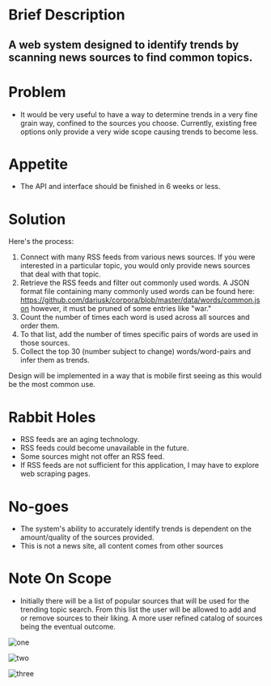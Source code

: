 # Brief Description
A web system designed to identify trends by scanning news sources to find common topics. 
---
# Problem
- It would be very useful to have a way to determine trends in a very fine grain way, confined to the sources you choose. Currently, existing free options only provide a very wide scope causing trends to become less.
# Appetite 
- The API and interface should be finished in 6 weeks or less.
# Solution
Here's the process:
1. Connect with many RSS feeds from various news sources. If you were interested in a particular topic, 
   you would only provide news sources that deal with that topic. 
2. Retrieve the RSS feeds and filter out commonly used words. A JSON format file containing many 
   commonly used words can be found here: https://github.com/dariusk/corpora/blob/master/data/words/common.json
   however, it must be pruned of some entries like "war."
3. Count the number of times each word is used across all sources and order them.
4. To that list, add the number of times specific pairs of words are used in those sources. 
5. Collect the top 30 (number subject to change) words/word-pairs and infer them as trends.

Design will be implemented in a way that is mobile first seeing as this would be the most common use.

# Rabbit Holes
- RSS feeds are an aging technology.
- RSS feeds could become unavailable in the future.
- Some sources might not offer an RSS feed.
- If RSS feeds are not sufficient for this application, I may have to explore web scraping pages.
# No-goes
- The system's ability to accurately identify trends is dependent on the amount/quality of the sources provided.
-  This is not a news site, all content comes from other sources

# Note On Scope
- Initially there will be a list of popular sources that will be used for the trending topic search. From this list the user will be allowed to add and or remove sources to their liking. A more user refined catalog of sources being the eventual outcome.

![one](https://user-images.githubusercontent.com/46355366/154315760-2f7f8aec-568f-46df-9efe-d0bb38c7cbfd.png)

![two](https://user-images.githubusercontent.com/46355366/155013055-48c77feb-24af-44c7-bab3-f0b077cff05b.png)

![three](https://user-images.githubusercontent.com/46355366/155013067-11017af6-4424-407d-824e-c0a8f843950b.png)
